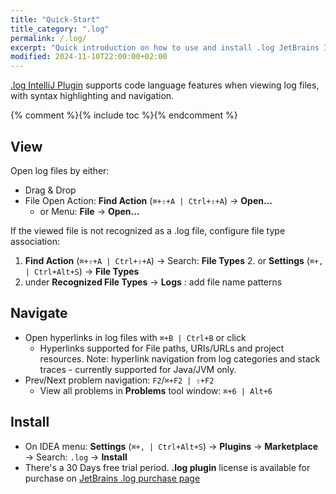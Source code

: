 ```yaml
---
title: "Quick-Start"
title_category: ".log"
permalink: /.log/
excerpt: "Quick introduction on how to use and install .log JetBrains IDE Plugin"
modified: 2024-11-10T22:00:00+02:00
---
```


[.log IntelliJ Plugin](https://plugins.jetbrains.com/plugin/25828--log) supports code language features when viewing log files, with syntax highlighting and navigation. 

{% comment %}{% include toc %}{% endcomment %}

## View

Open log files by either:
- Drag & Drop
- File Open Action: **Find Action** (`⌘+⇧+A | Ctrl+⇧+A`) → **Open...**
  - or Menu: **File** → **Open...**
 
If the viewed file is not recognized as a .log file, configure file type association:
1. **Find Action** (`⌘+⇧+A | Ctrl+⇧+A`) → Search: **File Types**
   2. or **Settings** (`⌘+, | Ctrl+Alt+S`) → **File Types**
2. under **Recognized File Types** → **Logs** : add file name patterns 

## Navigate
- Open hyperlinks in log files with `⌘+B | Ctrl+B` or click 
  - Hyperlinks supported for File paths, URIs/URLs and project resources. Note: hyperlink navigation from log categories and stack traces - currently supported for Java/JVM only.
- Prev/Next problem navigation: `F2`/`⌘+F2 | ⇧+F2`
  - View all problems in **Problems** tool window: `⌘+6 | Alt+6`

## Install
- On IDEA menu: **Settings** (`⌘+, | Ctrl+Alt+S`) → **Plugins** → **Marketplace** → Search: `.log` → **Install**
- There's a 30 Days free trial period. **.log plugin** license is available for purchase on [JetBrains .log purchase page](https://plugins.jetbrains.com/plugin/25828--log/pricing)
